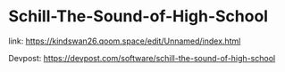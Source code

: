 # Schill-The-Sound-of-High-School

link: https://kindswan26.qoom.space/edit/Unnamed/index.html

Devpost: https://devpost.com/software/schill-the-sound-of-high-school 
